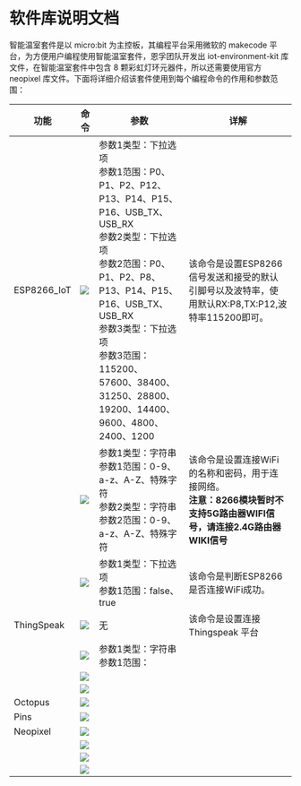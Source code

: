﻿---
sidebar_position: 4
sidebar_label: 软件库说明文档
---

# 软件库说明文档

智能温室套件是以 micro:bit 为主控板，其编程平台采用微软的 makecode 平台，为方便用户编程使用智能温室套件，恩孚团队开发出 iot-environment-kit 库文件，在智能温室套件中包含 8 颗彩虹灯环元器件，所以还需要使用官方 neopixel 库文件。下面将详细介绍该套件使用到每个编程命令的作用和参数范围：

| 功能        | 命令                                                    | 参数                                                         | 详解                                                         |
| ----------- | ------------------------------------------------------- | ------------------------------------------------------------ | ------------------------------------------------------------ |
| ESP8266_IoT | ![](https://wiki-media-ef.oss-cn-hongkong.aliyuncs.com//images/microbit-greenhouse-programming-01.png) | 参数1类型：下拉选项<br />参数1范围：P0、P1、P2、P12、P13、P14、P15、P16、USB_TX、USB_RX<br />参数2类型：下拉选项<br />参数2范围：P0、P1、P2、P8、P13、P14、P15、P16、USB_TX、USB_RX<br />参数3类型：下拉选项<br />参数3范围：115200、57600、38400、31250、28800、19200、14400、9600、4800、2400、1200 | 该命令是设置ESP8266信号发送和接受的默认引脚号以及波特率，使用默认RX:P8,TX:P12,波特率115200即可。 |
|             | ![](https://wiki-media-ef.oss-cn-hongkong.aliyuncs.com//images/microbit-greenhouse-programming-02.png) | 参数1类型：字符串<br />参数1范围：0-9、a-z、A-Z、特殊字符<br />参数2类型：字符串<br />参数2范围：0-9、a-z、A-Z、特殊字符 | 该命令是设置连接WiFi的名称和密码，用于连接网络。<br />**注意：8266模块暂时不支持5G路由器WIFI信号，请连接2.4G路由器WIKI信号** |
|             | ![](https://wiki-media-ef.oss-cn-hongkong.aliyuncs.com//images/microbit-greenhouse-programming-03.png) | 参数1类型：下拉选项<br />参数1范围：false、true              | 该命令是判断ESP8266是否连接WiFi成功。                        |
| ThingSpeak  | ![](https://wiki-media-ef.oss-cn-hongkong.aliyuncs.com//images/microbit-greenhouse-programming-04.png) | 无                                                           | 该命令是设置连接 Thingspeak 平台                             |
|             | ![](https://wiki-media-ef.oss-cn-hongkong.aliyuncs.com//images/microbit-greenhouse-programming-05.png) | 参数1类型：字符串<br />参数1范围：                           |                                                              |
|             | ![](https://wiki-media-ef.oss-cn-hongkong.aliyuncs.com//images/microbit-greenhouse-programming-06.png) |                                                              |                                                              |
|             | ![](https://wiki-media-ef.oss-cn-hongkong.aliyuncs.com//images/microbit-greenhouse-programming-07.png) |                                                              |                                                              |
| Octopus     | ![](https://wiki-media-ef.oss-cn-hongkong.aliyuncs.com//images/microbit-greenhouse-programming-08.png) |                                                              |                                                              |
| Pins        | ![](https://wiki-media-ef.oss-cn-hongkong.aliyuncs.com//images/microbit-greenhouse-programming-09.png) |                                                              |                                                              |
| Neopixel    | ![](https://wiki-media-ef.oss-cn-hongkong.aliyuncs.com//images/microbit-greenhouse-programming-10.png) |                                                              |                                                              |
|             | ![](https://wiki-media-ef.oss-cn-hongkong.aliyuncs.com//images/microbit-greenhouse-programming-11.png) |                                                              |                                                              |
|             | ![](https://wiki-media-ef.oss-cn-hongkong.aliyuncs.com//images/microbit-greenhouse-programming-12.png) |                                                              |                                                              |
|             | ![](https://wiki-media-ef.oss-cn-hongkong.aliyuncs.com//images/microbit-greenhouse-programming-13.png) |                                                              |                                                              |
